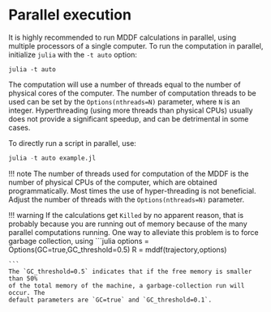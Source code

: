 
# Parallel execution 

It is highly recommended to run MDDF calculations in parallel, using multiple processors of a 
single computer. To run the computation in parallel, initialize `julia` with
the `-t auto` option:
```
julia -t auto
```
The computation will use a number of threads equal to the number
of physical cores of the computer. The number of computation threads to 
be used can be set by the `Options(nthreads=N)` parameter, where `N` is
an integer. Hyperthreading (using more threads than physical CPUs) 
usually does not provide a significant speedup, and can be detrimental 
in some cases.  

To directly run a script in parallel, use:
```julia
julia -t auto example.jl
```

!!! note
    The number of threads used for computation of the MDDF is the number
    of physical CPUs of the computer, which are obtained programmatically.
    Most times the use of hyper-threading is not beneficial. Adjust the 
    number of threads with the `Options(nthreads=N)` parameter.

!!! warning
    If the calculations get `Killed` by no apparent reason, that is probably
    because you are running out of memory because of the many parallel computations
    running. One way to alleviate this problem is to force garbage collection,
    using
    ```julia
    options = Options(GC=true,GC_threshold=0.5)
    R = mddf(trajectory,options)

    ```     
    The `GC_threshold=0.5` indicates that if the free memory is smaller than 50%
    of the total memory of the machine, a garbage-collection run will occur. The  
    default parameters are `GC=true` and `GC_threshold=0.1`.  

